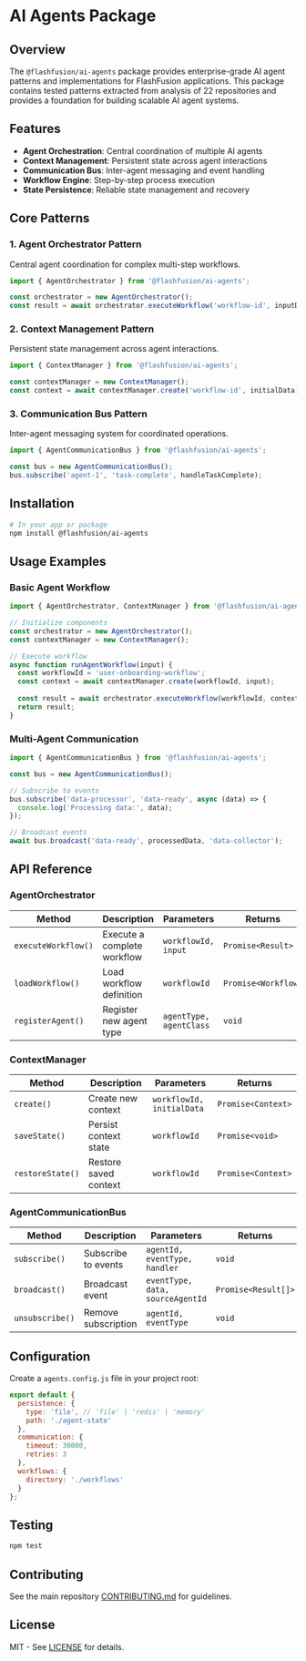 # AI Agents Package

## Overview

The `@flashfusion/ai-agents` package provides enterprise-grade AI agent patterns and implementations for FlashFusion applications. This package contains tested patterns extracted from analysis of 22 repositories and provides a foundation for building scalable AI agent systems.

## Features

- **Agent Orchestration**: Central coordination of multiple AI agents
- **Context Management**: Persistent state across agent interactions  
- **Communication Bus**: Inter-agent messaging and event handling
- **Workflow Engine**: Step-by-step process execution
- **State Persistence**: Reliable state management and recovery

## Core Patterns

### 1. Agent Orchestrator Pattern
Central agent coordination for complex multi-step workflows.

```javascript
import { AgentOrchestrator } from '@flashfusion/ai-agents';

const orchestrator = new AgentOrchestrator();
const result = await orchestrator.executeWorkflow('workflow-id', inputData);
```

### 2. Context Management Pattern
Persistent state management across agent interactions.

```javascript
import { ContextManager } from '@flashfusion/ai-agents';

const contextManager = new ContextManager();
const context = await contextManager.create('workflow-id', initialData);
```

### 3. Communication Bus Pattern
Inter-agent messaging system for coordinated operations.

```javascript
import { AgentCommunicationBus } from '@flashfusion/ai-agents';

const bus = new AgentCommunicationBus();
bus.subscribe('agent-1', 'task-complete', handleTaskComplete);
```

## Installation

```bash
# In your app or package
npm install @flashfusion/ai-agents
```

## Usage Examples

### Basic Agent Workflow

```javascript
import { AgentOrchestrator, ContextManager } from '@flashfusion/ai-agents';

// Initialize components
const orchestrator = new AgentOrchestrator();
const contextManager = new ContextManager();

// Execute workflow
async function runAgentWorkflow(input) {
  const workflowId = 'user-onboarding-workflow';
  const context = await contextManager.create(workflowId, input);
  
  const result = await orchestrator.executeWorkflow(workflowId, context);
  return result;
}
```

### Multi-Agent Communication

```javascript
import { AgentCommunicationBus } from '@flashfusion/ai-agents';

const bus = new AgentCommunicationBus();

// Subscribe to events
bus.subscribe('data-processor', 'data-ready', async (data) => {
  console.log('Processing data:', data);
});

// Broadcast events
await bus.broadcast('data-ready', processedData, 'data-collector');
```

## API Reference

### AgentOrchestrator

| Method | Description | Parameters | Returns |
|--------|-------------|------------|---------|
| `executeWorkflow()` | Execute a complete workflow | `workflowId, input` | `Promise<Result>` |
| `loadWorkflow()` | Load workflow definition | `workflowId` | `Promise<Workflow>` |
| `registerAgent()` | Register new agent type | `agentType, agentClass` | `void` |

### ContextManager

| Method | Description | Parameters | Returns |
|--------|-------------|------------|---------|
| `create()` | Create new context | `workflowId, initialData` | `Promise<Context>` |
| `saveState()` | Persist context state | `workflowId` | `Promise<void>` |
| `restoreState()` | Restore saved context | `workflowId` | `Promise<Context>` |

### AgentCommunicationBus

| Method | Description | Parameters | Returns |
|--------|-------------|------------|---------|
| `subscribe()` | Subscribe to events | `agentId, eventType, handler` | `void` |
| `broadcast()` | Broadcast event | `eventType, data, sourceAgentId` | `Promise<Result[]>` |
| `unsubscribe()` | Remove subscription | `agentId, eventType` | `void` |

## Configuration

Create a `agents.config.js` file in your project root:

```javascript
export default {
  persistence: {
    type: 'file', // 'file' | 'redis' | 'memory'
    path: './agent-state'
  },
  communication: {
    timeout: 30000,
    retries: 3
  },
  workflows: {
    directory: './workflows'
  }
};
```

## Testing

```bash
npm test
```

## Contributing

See the main repository [CONTRIBUTING.md](../../CONTRIBUTING.md) for guidelines.

## License

MIT - See [LICENSE](../../LICENSE) for details.